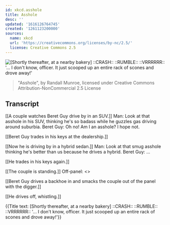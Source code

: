 ```yaml
---
id: xkcd.asshole
title: Asshole
desc: ''
updated: '1616126764745'
created: '1261123200000'
sources:
  name: xkcd
  url: 'https://creativecommons.org/licenses/by-nc/2.5/'
  license: Creative Commons 2.5
---
```

![[Shortly thereafter, at a nearby bakery] ::CRASH:: ::RUMBLE:: ::VRRRRRR:: '... I don't know, officer.  It just scooped up an entire rack of scones and drove away!'](https://imgs.xkcd.com/comics/asshole.png)
> "Asshole", by Randall Munroe, licensed under Creative Commons Attribution-NonCommercial 2.5 License

## Transcript
[[A couple watches Beret Guy drive by in an SUV.]]
Man: Look at that asshole in his SUV, thinking he's so badass while he guzzles gas driving around suburbia.
Beret Guy: Oh no! Am I an asshole? I hope not.

[[Beret Guy trades in his keys at the dealership.]]

[[Now he is driving by in a hybrid sedan.]]
Man: Look at that smug asshole thinking he's better than us because he drives a hybrid.
Beret Guy: ...

[[He trades in his keys again.]]

[[The couple is standing.]]
Off-panel: <<RUMBLE>>

[[Beret Guy drives a backhoe in and smacks the couple out of the panel with the digger.]]

[[He drives off, whistling.]]

{{Title text: [Shortly thereafter, at a nearby bakery] ::CRASH:: ::RUMBLE:: ::VRRRRRR:: '... I don't know, officer.  It just scooped up an entire rack of scones and drove away!'}}
